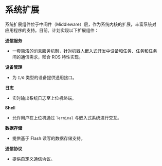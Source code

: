 # 系统扩展

系统扩展组件位于中间件（Middleware）层，作为系统内核的扩展，丰富系统对应用程序的支持。目前，计划实现以下扩展组件：

**通信服务**

* 一套简洁的消息服务机制，针对机器人嵌入式开发中设备和任务、任务和任务间的通信需求，糅合 ROS 特性实现。

**设备管理**
  
* 为 `I/O` 类型的设备提供通用接口。
  
**日志**

* 实时输出系统日志至上位机终端。

**Shell**

* 允许用户在上位机通过 `Terminal` 与嵌入式系统进行交互。

**数据存储** 

* 提供基于 Flash 读写的数据存储支持。

**通信协议**

* 提供自定义通信协议。